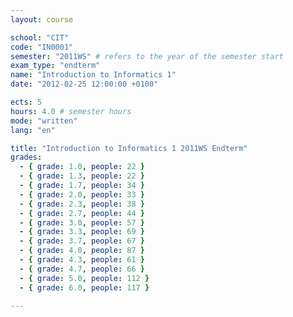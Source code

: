 ```yaml
---
layout: course

school: "CIT"
code: "IN0001"
semester: "2011WS" # refers to the year of the semester start
exam_type: "endterm"
name: "Introduction to Informatics 1"
date: "2012-02-25 12:00:00 +0100"

ects: 5
hours: 4.0 # semester hours
mode: "written"
lang: "en"

title: "Introduction to Informatics 1 2011WS Endterm"
grades:
  - { grade: 1.0, people: 22 }
  - { grade: 1.3, people: 22 }
  - { grade: 1.7, people: 34 }
  - { grade: 2.0, people: 33 }
  - { grade: 2.3, people: 38 }
  - { grade: 2.7, people: 44 }
  - { grade: 3.0, people: 57 }
  - { grade: 3.3, people: 69 }
  - { grade: 3.7, people: 67 }
  - { grade: 4.0, people: 87 }
  - { grade: 4.3, people: 61 }
  - { grade: 4.7, people: 66 }
  - { grade: 5.0, people: 112 }
  - { grade: 6.0, people: 117 }

---
```



